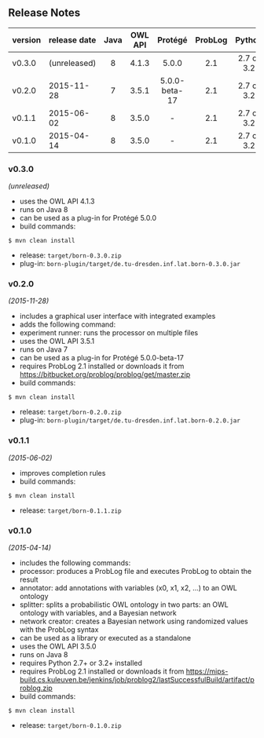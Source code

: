 
## Release Notes

| version | release date | Java | OWL API | Protégé       | ProbLog | Python     |
|:--------|:-------------|:----:|:-------:|:-------------:|:-------:|:----------:|
| v0.3.0  | (unreleased) | 8    | 4.1.3   | 5.0.0         | 2.1     | 2.7 or 3.2 |
| v0.2.0  | 2015-11-28   | 7    | 3.5.1   | 5.0.0-beta-17 | 2.1     | 2.7 or 3.2 |
| v0.1.1  | 2015-06-02   | 8    | 3.5.0   | -             | 2.1     | 2.7 or 3.2 | 
| v0.1.0  | 2015-04-14   | 8    | 3.5.0   | -             | 2.1     | 2.7 or 3.2 |


### v0.3.0
*(unreleased)*
* uses the OWL API 4.1.3
* runs on Java 8
* can be used as a plug-in for Protégé 5.0.0
* build commands:
```
$ mvn clean install
```
* release: `target/born-0.3.0.zip`
* plug-in: `born-plugin/target/de.tu-dresden.inf.lat.born-0.3.0.jar`


### v0.2.0
*(2015-11-28)*
* includes a graphical user interface with integrated examples
* adds the following command:
 * experiment runner: runs the processor on multiple files
* uses the OWL API 3.5.1
* runs on Java 7
* can be used as a plug-in for Protégé 5.0.0-beta-17
* requires ProbLog 2.1 installed or downloads it from
https://bitbucket.org/problog/problog/get/master.zip
* build commands:
```
$ mvn clean install
```
* release: `target/born-0.2.0.zip`
* plug-in: `born-plugin/target/de.tu-dresden.inf.lat.born-0.2.0.jar`


### v0.1.1
*(2015-06-02)*
* improves completion rules
* build commands:
```
$ mvn clean install
```
* release: `target/born-0.1.1.zip`


### v0.1.0
*(2015-04-14)*
* includes the following commands:
 * processor: produces a ProbLog file and executes ProbLog to obtain the result
 * annotator: add annotations with variables (x0, x1, x2, ...) to an OWL ontology
 * splitter:  splits a probabilistic OWL ontology in two parts: an OWL ontology with variables, and a Bayesian network
 * network creator: creates a Bayesian network using randomized values with the ProbLog syntax
* can be used as a library or executed as a standalone
* uses the OWL API 3.5.0
* runs on Java 8
* requires Python 2.7+ or 3.2+ installed
* requires ProbLog 2.1 installed or downloads it from https://mips-build.cs.kuleuven.be/jenkins/job/problog2/lastSuccessfulBuild/artifact/problog.zip
* build commands:
```
$ mvn clean install
```
* release: `target/born-0.1.0.zip`


